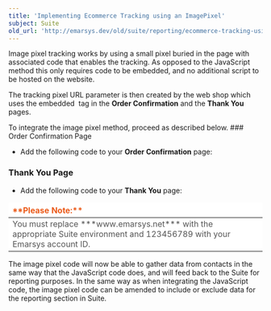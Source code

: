 ```yaml
---
title: 'Implementing Ecommerce Tracking using an ImagePixel'
subject: Suite
old_url: 'http://emarsys.dev/old/suite/reporting/ecommerce-tracking-using-an-imagepixel/'
---
```


Image pixel tracking works by using a small pixel buried in the page with associated code that enables the tracking. As opposed to the JavaScript method this only requires code to be embedded, and no additional script to be hosted on the website.

The tracking pixel URL parameter is then created by the web shop which uses the embedded <img> tag in the **Order Confirmation** and the **Thank You** pages.

 To integrate the image pixel method, proceed as described below. ### Order Confirmation Page

- Add the following code to your **Order Confirmation** page:
 

    <img src="http://www.emarsys.net/upages/ti.php?
      ems_customer=123456789&
      ems_visitor=<customer_number>&
      ems_session=<sessionid>&
      ems_campaign=<emst>&
      ems_action=purchase&
      total=<order_total>&
      tax=<tax_total>&
      shipping=<shipping_total>&
      city=<city>&
      country=<country>&
      code[]=productid_of_product1>&
      category[]=<category_of_product1>&
      productname[]=<name_of_product1>&
      price[]=<price_of_product1>&
      quantity[]=<quantity_of_product1>&
      code[]=<productid_of_productX>&
      category[]=<category_of_productX>&
      productname[]=<name_of_productX>&
      price[]=<price_of_productX>&
      quantity[]=<quantity_of_productX>"
    border="0" alt="" width="1" height="1" style="display:none;">


### Thank You Page

- Add the following code to your **Thank You** page:
 

    <img src="http://www.emarsys.net/upages/ti.php?
      ems_customer=123456789&
      ems_visitor=<customer_number>&
      ems_session=<sessionid>&
      ems_campaign=<emst>&
      ems_action=purchase&
      order=<orderid>&
      total=<order_total>&
      tax=<tax_total>&
      shipping=<shipping_total>&
      city=<city>&
      country=<country>&
      code[]=<productid_of_product1>&
      category[]=<category_of_product1>&
      productname[]=<name_of_product1>&
      price[]=<price_of_product1>&
      quantity[]=<quantity_of_product1>&
      code[]=<productid_of_productX>&
      category[]=<category_of_productX>&
      productname[]=<name_of_productX>&
      price[]=<price_of_productX>&
      quantity[]=<quantity_of_productX>"
    width="1" height="1" border="0" alt="" style="display:none;">


 <table border="0" cellpadding="1" class="wikitable" style="width: 100%; border-width: 0px; border-style: solid;"><thead><tr><th style="text-align: left; border-color: #fff; background-color: #fff; color: #eb5a19;">**Please Note:**</th> </tr></thead><tbody><tr><td style="text-align: left; border-color: #fff; background-color: #fff; color: #555555;">You must replace ***www.emarsys.net*** with the appropriate Suite environment and 123456789 with your Emarsys account ID.</td> </tr></tbody></table> The image pixel code will now be able to gather data from contacts in the same way that the JavaScript code does, and will feed back to the Suite for reporting purposes. In the same way as when integrating the JavaScript code, the image pixel code can be amended to include or exclude data for the reporting section in Suite.